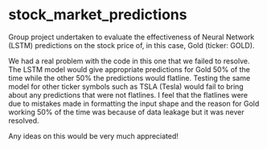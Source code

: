 # stock_market_predictions

Group project undertaken to evaluate the effectiveness of Neural Network (LSTM) predictions on the stock price of, in this case, Gold (ticker: GOLD). 

We had a real problem with the code in this one that we failed to resolve. The LSTM model would give appropriate predictions for Gold 50% of the time while the other 50% the predictions would flatline. Testing the same model for other ticker symbols such as TSLA (Tesla) would fail to bring about any predictions that were not flatlines. I feel that the flatlines were due to mistakes made in formatting the input shape and the reason for Gold working 50% of the time was because of data leakage but it was never resolved.  

Any ideas on this would be very much appreciated!
